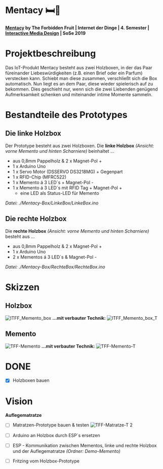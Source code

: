 # Mentacy 🛏🎁

**[Mentacy](https://imd.mediencampus.h-da.de/projekt/mentacy/) by The Forbidden Fruit | Internet der Dinge | 4. Semester | [Interactive Media Design](https://imd.mediencampus.h-da.de/) | SoSe 2019**

# Projektbeschreibung

Das IoT-Produkt Mentacy besteht aus zwei Holzboxen, in der das Paar füreinander Liebeswürdigkeiten (z.B. einen Brief oder ein Parfum) verstecken kann. Schiebt man diese zusammen, verschließt sich die Box automatisch. Nun liegt es an dem Paar, diese wieder spielerisch auf zu bekommen. Dies geschieht nur, wenn sich die zwei Liebenden genügend Aufmerksamkeit schenken und miteinander intime Momente sammeln.

# Bestandteile des Prototypes

## Die linke Holzbox
Der Prototype besteht aus zwei Holzboxen. Die **linke Holzbox** *(Ansicht: vorne Memento und hinten Scharniere)* beinhaltet …

- aus 0,8mm Pappelholz & 2 x Magnet-Pol +
- 1 x Arduino Uno
- 1 x Servo Motor (DSSERVO DS3218MG) + Gegenpart
- 1 x RFID-Chip (MFRC522)
- 1 x Memento á 3 LED´s + Magnet-Pol -
- 1 x Memento á 3 LED´s mit RFID Tag + Magnet-Pol +
    - eine LED als Status-LED für Memento

*Datei: ./Mentacy-Box/LinkeBox/LinkeBox.ino*

## Die rechte Holzbox
Die **rechte Holzbox** *(Ansicht: vorne Memento und hinten Scharniere)* besteht aus …

- aus 0,8mm Pappelholz & 2 x Magnet-Pol +
- 1 x Arduino Uno
- 2 x Mementos á 3 LED´s & Magnet-Pol -

*Datei: ./Mentacy-Box/RechteBox/RechteBox.ino*

# Skizzen
## **Holzbox**
![lTFF_Memento_box](https://user-images.githubusercontent.com/33021996/61012465-f6015500-a37e-11e9-9aa3-1bbe51485d1e.png)
**…mit verbauter Technik:**
![lTFF_Memento_box_T](https://user-images.githubusercontent.com/33021996/61014017-9bb7c280-a385-11e9-9897-1b72276e9f59.png)


## **Memento**
![TFF-Memento](https://user-images.githubusercontent.com/33021996/61014266-e554dd00-a386-11e9-8f42-7184145be4bc.png)
**…mit verbauter Technik:**
![TFF-Memento-T](https://user-images.githubusercontent.com/33021996/61014278-f4d42600-a386-11e9-864a-f9eebc1cc0c7.png)


# DONE
- [x] Holzboxen bauen

# Vision

**Auflegematratze**
- [ ] Matratzen-Prototype bauen & testen
![TFF-Matratze-T 2](https://user-images.githubusercontent.com/33021996/61014004-90649700-a385-11e9-846b-58c5fe9880f0.png)

- [ ] Arduino an Holzbox durch ESP´s ersetzen
- [ ] ESP - Kommunikation zwischen Mementos, linke und rechte Holzbox und der Auflegematratze *(Ordner: Demo-Memento)*
- [ ] Fritzing vom Holzbox-Prototype
 

